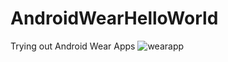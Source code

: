 # AndroidWearHelloWorld
Trying out Android Wear Apps
![wearapp](https://cloud.githubusercontent.com/assets/897731/13390126/0e500d6c-ded5-11e5-819b-a2eda1006f18.png)
